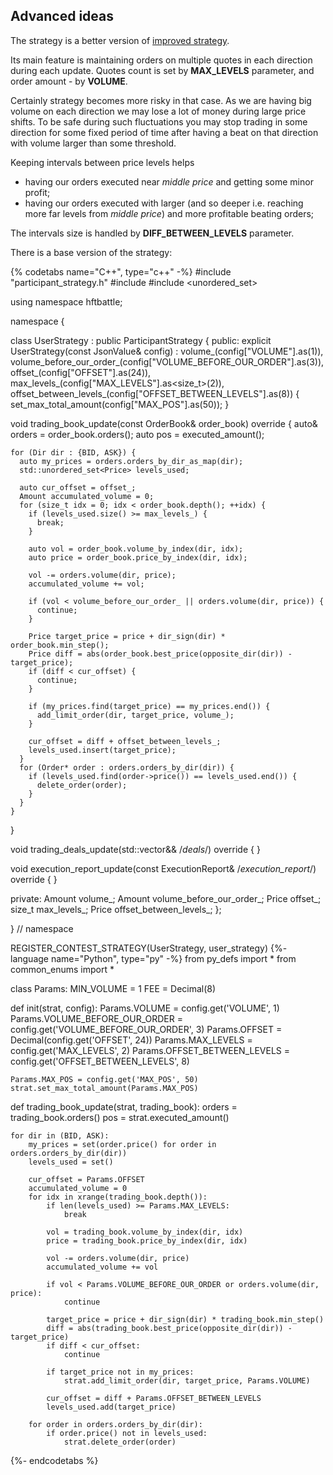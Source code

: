 ## Advanced ideas

The strategy is a better version of [improved strategy](ideas.md).

Its main feature is maintaining orders on multiple quotes in each direction during each update. Quotes count is set by **MAX_LEVELS** parameter, and order amount - by **VOLUME**.

Certainly strategy becomes more risky in that case. As we are having big volume on each direction we may lose a lot of money during large price shifts. To be safe during such fluctuations you may stop trading in some direction for some fixed period of time after having a beat on that direction with volume larger than some threshold.

Keeping intervals between price levels helps
  - having our orders executed near *middle price* and getting some minor profit;
  - having our orders executed with larger (and so deeper i.e. reaching more far levels from *middle price*) and more profitable beating orders;

The intervals size is handled by **DIFF_BETWEEN_LEVELS** parameter.


There is a base version of the strategy:

{% codetabs name="C++", type="c++" -%}
#include "participant_strategy.h"
#include <vector>
#include <unordered_set>

using namespace hftbattle;

namespace {

class UserStrategy : public ParticipantStrategy {
public:
  explicit UserStrategy(const JsonValue& config) : 
      volume_(config["VOLUME"].as<Amount>(1)),
      volume_before_our_order_(config["VOLUME_BEFORE_OUR_ORDER"].as<Amount>(3)),
      offset_(config["OFFSET"].as<Price>(24)),
      max_levels_(config["MAX_LEVELS"].as<size_t>(2)),
      offset_between_levels_(config["OFFSET_BETWEEN_LEVELS"].as<Price>(8)) {
    set_max_total_amount(config["MAX_POS"].as<Amount>(50));
  }

  void trading_book_update(const OrderBook& order_book) override {
    auto& orders = order_book.orders();
    auto pos = executed_amount();
    
    for (Dir dir : {BID, ASK}) {
      auto my_prices = orders.orders_by_dir_as_map(dir);
      std::unordered_set<Price> levels_used;
        
      auto cur_offset = offset_;
      Amount accumulated_volume = 0;
      for (size_t idx = 0; idx < order_book.depth(); ++idx) {
        if (levels_used.size() >= max_levels_) {
          break;
        }
        
        auto vol = order_book.volume_by_index(dir, idx);
        auto price = order_book.price_by_index(dir, idx);
        
        vol -= orders.volume(dir, price);
        accumulated_volume += vol;
            
        if (vol < volume_before_our_order_ || orders.volume(dir, price)) {
          continue;
        }
            
        Price target_price = price + dir_sign(dir) * order_book.min_step();
        Price diff = abs(order_book.best_price(opposite_dir(dir)) - target_price);
        if (diff < cur_offset) {
          continue;
        }
            
        if (my_prices.find(target_price) == my_prices.end()) {
          add_limit_order(dir, target_price, volume_);
        }
            
        cur_offset = diff + offset_between_levels_;
        levels_used.insert(target_price);
      }
      for (Order* order : orders.orders_by_dir(dir)) {
        if (levels_used.find(order->price()) == levels_used.end()) {
          delete_order(order);
        }
      }
    }
  }

  void trading_deals_update(std::vector<Deal>&& /*deals*/) override { }

  void execution_report_update(const ExecutionReport& /*execution_report*/) override { }
  
private:
  Amount volume_;
  Amount volume_before_our_order_;
  Price offset_;
  size_t max_levels_;
  Price offset_between_levels_;
};

}  // namespace

REGISTER_CONTEST_STRATEGY(UserStrategy, user_strategy)
{%- language name="Python", type="py" -%}
from py_defs import *
from common_enums import *
        

class Params:
    MIN_VOLUME = 1
    FEE = Decimal(8)


def init(strat, config):
    Params.VOLUME = config.get('VOLUME', 1)
    Params.VOLUME_BEFORE_OUR_ORDER = config.get('VOLUME_BEFORE_OUR_ORDER', 3)
    Params.OFFSET = Decimal(config.get('OFFSET', 24))
    Params.MAX_LEVELS = config.get('MAX_LEVELS', 2)
    Params.OFFSET_BETWEEN_LEVELS = config.get('OFFSET_BETWEEN_LEVELS', 8)

    Params.MAX_POS = config.get('MAX_POS', 50)
    strat.set_max_total_amount(Params.MAX_POS)
  

def trading_book_update(strat, trading_book):
    orders = trading_book.orders()
    pos = strat.executed_amount()
  
    for dir in (BID, ASK):
        my_prices = set(order.price() for order in orders.orders_by_dir(dir))
        levels_used = set()
        
        cur_offset = Params.OFFSET
        accumulated_volume = 0
        for idx in xrange(trading_book.depth()):
            if len(levels_used) >= Params.MAX_LEVELS:
                break
            
            vol = trading_book.volume_by_index(dir, idx)
            price = trading_book.price_by_index(dir, idx)
            
            vol -= orders.volume(dir, price)
            accumulated_volume += vol
            
            if vol < Params.VOLUME_BEFORE_OUR_ORDER or orders.volume(dir, price): 
                continue
            
            target_price = price + dir_sign(dir) * trading_book.min_step()
            diff = abs(trading_book.best_price(opposite_dir(dir)) - target_price)
            if diff < cur_offset:
                continue
            
            if target_price not in my_prices:
                strat.add_limit_order(dir, target_price, Params.VOLUME)
            
            cur_offset = diff + Params.OFFSET_BETWEEN_LEVELS
            levels_used.add(target_price)
            
        for order in orders.orders_by_dir(dir):
            if order.price() not in levels_used:
                strat.delete_order(order)
{%- endcodetabs %}
